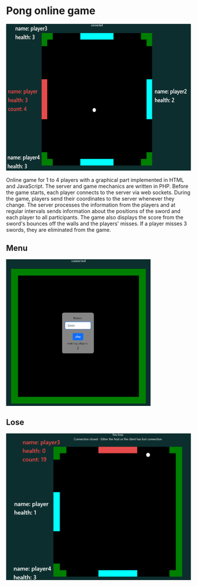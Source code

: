    <h1>Pong online game </h1>
    <img src="./img/game.png" id="top" alt="Pong game" height="400"/>
         <p>Online game for 1 to 4 players with a graphical part implemented in HTML and JavaScript. The server and game mechanics are written in
         PHP. Before the game starts, each player connects to the server via web sockets. During the game, players send their coordinates to the server 
         whenever they change. The server processes the information from the players and at regular intervals sends information about the positions of the 
         sword and each player to all participants. The game also displays the score from the sword's bounces off the walls and the players' misses. If a player 
         misses 3 swords, they are eliminated from the game.</p> 
   <h2>Menu </h2>
  <img src="./img/menu.png" id="top" alt="Pong game" height="400"/>
  <h2>Lose </h2>
  <img src="./img/lose.png" id="top" alt="Pong game" height="400"/>
